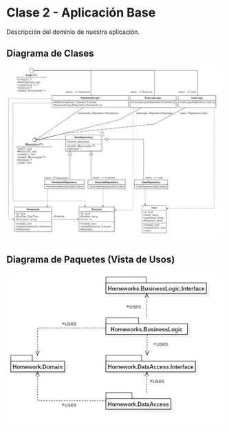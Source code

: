 # Clase 2 - Aplicación Base

Descripción del dominio de nuestra aplicación.

## Diagrama de Clases

![IMAGE](/imgs/DiagramaClases.png)

## Diagrama de Paquetes (Vista de Usos)

![IMAGE](/imgs/DiagramaPaquetes.png)